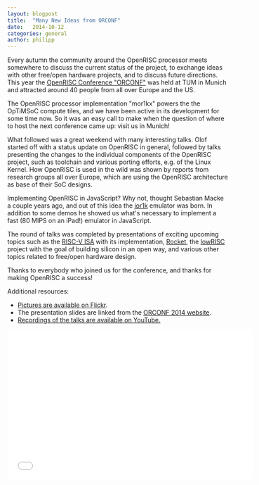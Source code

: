 ```yaml
---
layout: blogpost
title:  "Many New Ideas from ORCONF"
date:   2014-10-12
categories: general
author: philipp
---
```


Every autumn the community around the OpenRISC processor meets somewhere to 
discuss the current status of the project, to exchange ideas with other 
free/open hardware projects, and to discuss future directions. This year the 
[OpenRISC Conference "ORCONF"](http://orconf.org) was held at TUM in Munich and 
attracted around 40 people from all over Europe and the US.

The OpenRISC processor implementation "mor1kx" powers the the OpTiMSoC compute 
tiles, and we have been active in its development for some time now. So it was 
an easy call to make when the question of where to host the next conference 
came up: visit us in Munich!

What followed was a great weekend with many interesting talks. Olof started 
off with a status update on OpenRISC in general, followed by talks presenting 
the changes to the individual components of the OpenRISC project, such as 
toolchain and various porting efforts, e.g. of the Linux Kernel. How OpenRISC 
is used in the wild was shown by reports from research groups all over Europe, 
which are using the OpenRISC architecture as base of their SoC designs. 

Implementing OpenRISC in JavaScript? Why not, thought Sebastian Macke a couple 
years ago, and out of this idea the [jor1k](http://s-macke.github.io/jor1k/) 
emulator was born. In addition to some demos he showed us what's necessary to 
implement a fast (80 MIPS on an iPad!) emulator in JavaScript.

The round of talks was completed by presentations of exciting 
upcoming topics such as the [RISC-V ISA](http://riscv.org/) with its 
implementation, [Rocket](http://riscv.org/download.html#tab_rocket), the 
[lowRISC](http://www.lowrisc.org/) project with the goal of building silicon in 
an open way, and various other topics related to free/open hardware design.

Thanks to everybody who joined us for the conference, and thanks for making 
OpenRISC a success!

Additional resources:

- [Pictures are available on Flickr](https://www.flickr.com/photos/127858841@N06/sets/72157648274711327/).
- The presentation slides are linked from the [ORCONF 2014 website](http://tum-lis.github.io/orconf2014/).
- [Recordings of the talks are available on YouTube.](https://www.youtube.com/watch?v=96MN6lhLFRY&list=PLOGTP9W1DX5XDdzBroA2i1ffMlCNus30M)

<iframe width="560" height="340" src="//www.youtube-nocookie.com/embed/qf-1hL6Cwhs?list=PLOGTP9W1DX5XDdzBroA2i1ffMlCNus30M" frameborder="0" allowfullscreen></iframe>

